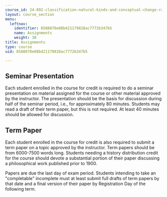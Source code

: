 ```yaml
---
course_id: 24-892-classification-natural-kinds-and-conceptual-change-race-as-a-case-study-spring-2004
layout: course_section
menu:
  leftnav:
    identifier: 8588870e08b421179828ac7772b347b5
    name: Assignments
    weight: 30
title: Assignments
type: course
uid: 8588870e08b421179828ac7772b347b5

---
```


Seminar Presentation
--------------------

Each student enrolled in the course for credit is required to do a seminar presentation on material assigned for the course or other material approved by the instructor. The presentation should be the basis for discussion during half of the seminar period, i.e., for approximately 80 minutes. Students may read a draft of their term paper, but this is not required. At least 40 minutes should be allowed for discussion.

Term Paper
----------

Each student enrolled in the course for credit is also required to submit a term paper on a topic approved by the instructor. Term papers should be from 6000-7500 words long. Students needing a history distribution credit for the course should devote a substantial portion of their paper discussing a philosophical work published prior to 1900.

Papers are due the last day of exam period. Students intending to take an "completable" incomplete must at least submit full drafts of term papers by that date and a final version of their paper by Registration Day of the following term.
